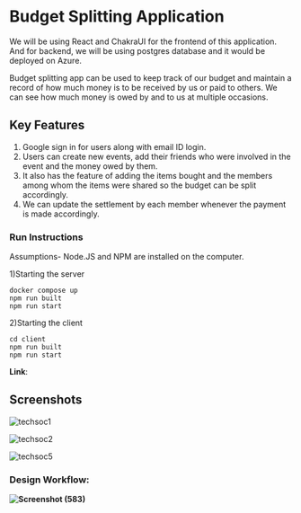 # Budget Splitting Application

We will be using React and ChakraUI for the frontend of this application. And for backend, we will be using postgres database and it would be deployed on Azure.

Budget splitting app can be used to keep track of our budget and maintain a record of how much money is to be received by us or paid to others. We can see how much money is owed by and to us at multiple occasions.

## Key Features
1. Google sign in for users along with email ID login.
2. Users can create new events, add their friends who were involved in the event and the money owed by them.
3. It also has the feature of adding the items bought and the members among whom the items were shared so the budget can be split accordingly.
4. We can update the settlement by each member whenever the payment is made accordingly.

### Run Instructions

Assumptions- Node.JS and NPM are installed on the computer.

1)Starting the server
```
docker compose up
npm run built
npm run start

```
2)Starting the client
```
cd client
npm run built
npm run start
```
**Link**: 

## Screenshots

![techsoc1](https://user-images.githubusercontent.com/75605140/188299571-f0237201-3299-46bd-bd15-a705373260f7.jpeg)

![techsoc2](https://user-images.githubusercontent.com/75605140/188299569-010a605a-a4fc-4691-a984-dc975fea6eb1.jpeg)

![techsoc5](https://user-images.githubusercontent.com/75605140/188299763-268e9bb4-f665-41d1-a09b-0dc82ea843c2.jpeg)







### <b>Design Workflow:

![Screenshot (583)](https://user-images.githubusercontent.com/75605140/188299743-501cd404-2cf5-438e-8f0d-7d624b12b1b2.png)




